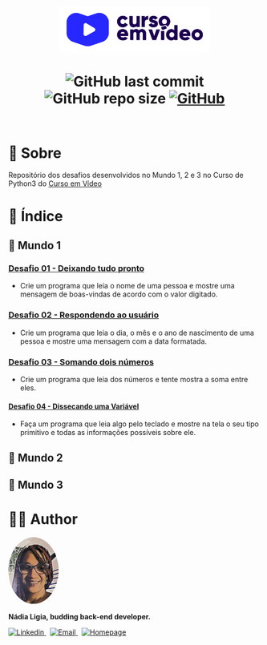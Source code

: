 <p align="center">
  <img src=".github/logo.png" width=300 alt="Curso em Vídeo">
</p>

<h1 align="center">
  <img alt="GitHub last commit" src="https://img.shields.io/github/last-commit/nlnadialigia/desafios-cev-python?color=2541b2&style=plastic">

  <img alt="GitHub repo size" src="https://img.shields.io/github/repo-size/nlnadialigia/desafios-cev-python?color=2541b2&style=plastic">
  
  <a href="./LICENSE.md">
  <img alt="GitHub" src="https://img.shields.io/github/license/nlnadialigia/desafios-cev-python?color=2541b2&style=plastic">
  </a>
</h1>
<br>

# 📌 Sobre

Repositório dos desafios desenvolvidos no Mundo 1, 2 e 3 no Curso de Python3 do [Curso em Vídeo](https://www.cursoemvideo.com/)

# 📌 Índice

## 📝 Mundo 1

### [Desafio 01 - Deixando tudo pronto](./challenges/challenge001.py)
- Crie um programa que leia o nome de uma pessoa e mostre uma mensagem de boas-vindas de acordo com o valor digitado.

### [Desafio 02 - Respondendo ao usuário](./challenges/challenge002.py)
- Crie um programa que leia o dia, o mês e o ano de nascimento de uma pessoa e mostre uma mensagem com a data formatada.

### [Desafio 03 - Somando dois números](./challenges/challenge003.py)
- Crie um programa que leia dos números e tente mostra a soma entre eles.

#### [Desafio 04 - Dissecando uma Variável](./challenges/challenge004.py)
- Faça um programa que leia algo pelo teclado e mostre na tela o seu tipo primitivo e todas as informações possíveis sobre ele.

<!-- #### Desafio 05 - 

#### Desafio

#### Desafio

#### Desafio

#### Desafio

#### Desafio

#### Desafio

#### Desafio

#### Desafio

#### Desafio

#### Desafio

#### Desafio

#### Desafio -->


## 📝 Mundo 2

## 📝 Mundo 3


# 👩‍💼 Author
<img src=".github/picture.png" width="100px;" alt="Picture"/>
<p><b>Nádia Ligia, budding back-end developer.</b></p>
<a href="https://www.linkedin.com/in/nlnadialigia/">
  <img alt="Linkedin" src="https://img.shields.io/badge/-Linkedin -8703A4?style=flat&logo=Linkedin&logoColor=white&link=https://www.linkedin.com/in/nlnadialigia/" />
</a>&nbsp;
<a href="mailto:nlnadialigia@gmail.com">
  <img alt="Email" src="https://img.shields.io/badge/-Email-8703A4?style=flat&logo=Gmail&logoColor=white&link=mailto:nlnadialigia@gmail.com" />
</a>&nbsp;
<a href="https://www.nlnadialigia.com">
  <img alt="Homepage" src="https://img.shields.io/badge/-Homepage-8703A4" />
</a>
